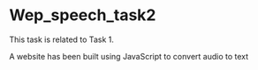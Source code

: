 # Wep_speech_task2


This task is related to Task 1. 

A website has been built using JavaScript to convert audio to text
